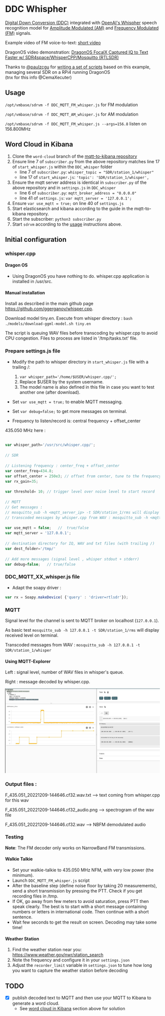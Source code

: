 # DDC Whispher

[Digital Down Conversion (DDC)](https://en.wikipedia.org/wiki/Digital_down_converter) integrated with [OpenAI's Whispher](https://github.com/openai/whisper) speech recognition model for [Amplitude Modulated (AM)](https://en.wikipedia.org/wiki/Amplitude_modulation) and [Frequency Modulated (FM)](https://en.wikipedia.org/wiki/Frequency_modulation) signals.

Example video of FM voice-to-text: [short video](./_demo_DDC_whisper.mp4)

DragonOS video demonstration: [DragonOS FocalX Captured IQ to Text Faster w/ SDR4space/WhisperCPP/Mosquitto (RTLSDR)](https://www.youtube.com/watch?v=oCmFTHm3oX4)  

Thanks to [@paulzcgu](https://github.com/paulzcgu) for [writing a set of scripts](https://github.com/paulzcgu/sdr_multi_producer) based on this example, managing several SDR on a RPi4 running DragonOS  
(tnx for this info @CemaXecuter)

## Usage   

`/opt/vmbase/sdrvm -f DDC_MQTT_FM_whisper.js`  for FM modulation  

`/opt/vmbase/sdrvm -f DDC_MQTT_AM_whisper.js`  for AM modulation  

`/opt/vmbase/sdrvm -f DDC_MQTT_FM_whisper.js --args=156.8` listen on 156.800MHz

## Word Cloud in Kibana

1. Clone the `word-cloud` branch of the [mqtt-to-kibana repository](https://github.com/irongiant33/mqtt-to-kibana/tree/word-cloud) 
2. Ensure line 7 of `subscriber.py` from the above repository matches line 17 of `start_whisper.js` within the `DDC_whisper` folder
    - line 7 of `subscriber.py`: `whisper_topic = "SDR/station_1/whisper"`
    - line 17 of `start_whisper.js`: `'topic': 'SDR/station_1/whisper',`
3. Ensure the mqtt server address is identical in `subscriber.py` of the above repository and in `settings.js` in `DDC_whisper`
    - line 6 of `subscriber.py`: `mqtt_broker_address = "0.0.0.0"`
    - line 41 of `settings.js`: `var mqtt_server = '127.0.0.1';`
4. Ensure `var use_mqtt = true;` on line 40 of `settings.js`
5. Start elasticsearch and kibana according to the guide in the mqtt-to-kibana repository.
6. Start the subscriber: `python3 subscriber.py`
7. Start `sdrvm` according to the [usage](#usage) instructions above.

## Initial configuration

### whisper.cpp  

#### Dragon OS

* Using DragonOS you have nothing to do. whisper.cpp application is installed in /usr/src.  

#### Manual installation

Install as described in the main github page https://github.com/ggerganov/whisper.cpp.  

Download model tiny.en. Execute from whisper directory : `bash ./models/download-ggml-model.sh tiny.en`  

The script is queuing WAV files before transcoding by whisper.cpp to avoid CPU congestion. Files to process are listed in '/tmp/tasks.txt' file.  

### Prepare settings.js file

* Modify the path to whisper directory in `start_whisper.js` file with a trailing /:  
    1. `var whisper_path='/home/$USER/whisper.cpp/';`  
    2. Replace $USER by the system username.  
    3. The model name is also defined in this file in case you want to test another one (after download).  

* Set `var use_mqtt = true;` to enable MQTT messaging.  
* Set `var debug=false;` to get more messages on terminal.  
* Frequency to listen/record is: central frequency + offset_center    

435.050 MHz here :  
``` javascript

var whisper_path='/usr/src/whisper.cpp/';

// SDR 

// Listening frequency : center_freq + offset_center
var center_freq=434.8;
var offset_center = 250e3; // offset from center, tune to the frequency to monitor
var rx_gain=35;

var threshold= 10; // trigger level over noise level to start record

// MQTT
// Get messages :
// mosquitto_sub -h <mqtt_server_ip> -t SDR/station_1/rms will display received level on terminal.
// transcoded messages by whisper.cpp from WAV : mosquitto_sub -h <mqtt_server_ip> -t SDR/station_1/whisper

var use_mqtt = false;   //  true/false
var mqtt_server = '127.0.0.1';

// destination directory for IQ, WAV and txt files (with trailing /)
var dest_folder='/tmp/'

// Add more messages (signal level , whisper stdout + stderr)
var debug=false;   // true/false

```

### DDC_MQTT_XX_whisper.js file

- Adapt the soapy driver :  
```javascript
var rx = Soapy.makeDevice( {'query' : 'driver=rtlsdr'});  
```

### MQTT 

Signal level for the channel is sent to MQTT broker on localhost (`127.0.0.1`).  

As basic test `mosquitto_sub -h 127.0.0.1 -t SDR/station_1/rms` will display received level on terminal.  

Transcoded messages from WAV : `mosquitto_sub -h 127.0.0.1 -t SDR/station_1/whisper`  

#### Using MQTT-Explorer

Left : signal level, number of WAV files in whisper's queue.  

Right : message decoded by whisper.cpp.  

![mqtt-explorer](mqtt_whisper.jpg)  

### Output files :  

F_435.051_20221209-144646.cf32.wav.txt  --> text coming from whisper.cpp for this wav  

F_435.051_20221209-144646.cf32_audio.png  --> spectrogram of the wav file  

F_435.051_20221209-144646.cf32.wav   --> NBFM demodulated audio  

### Testing

**Note**: The FM decoder only works on NarrowBand FM transmissions.

#### Walkie Talkie

- Set your walkie-talkie to 435.050 MHz NFM, with very low power (the minimum).  
- Launch `DDC_MQTT_FM_whisper.js` script  
- After the baseline step (define noise floor by taking 20 measurements), send a short transmission by pressing the PTT. Check if you get recording files in /tmp.  
- If OK, go away from few meters to avoid saturation, press PTT then speak clearly. The best is to start with a short message containing numbers or letters in international code. Then continue with a short sentence.    
- Wait few seconds to get the result on screen. Decoding may take some time!

#### Weather Station

1. Find the weather station near you: https://www.weather.gov/nwr/station_search
2. Note the frequency and configure it in your `settings.json`
3. Adjust the `recorder_limit` variable in `settings.json` to tune how long you want to capture the weather station before decoding

## TODO

- [x] publish decoded text to MQTT and then use your MQTT to Kibana to generate a word cloud.
    - See [word cloud in Kibana](#word-cloud-in-kibana) section above for solution
